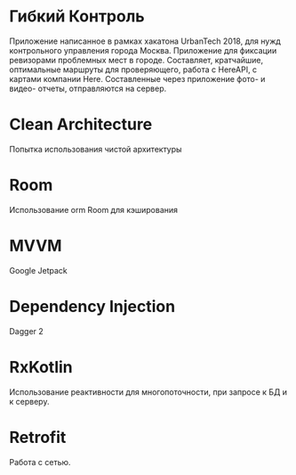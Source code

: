 # Гибкий Контроль
Приложение написанное в рамках хакатона UrbanTech 2018, для нужд контрольного управления города Москва. Приложение для фиксации ревизорами проблемных мест в городе. Составляет, кратчайшие, оптимальные маршруты для проверяющего, работа с  HereAPI, с картами компании Here. Составленные через приложение фото- и видео- отчеты, отправляются на сервер.
# Clean Architecture
Попытка использования чистой архитектуры
# Room
Использование orm Room для кэширования
# MVVM
Google Jetpack
# Dependency Injection
Dagger 2
# RxKotlin
Использование реактивности для многопоточности, при запросе к БД и к серверу.
# Retrofit
Работа с сетью.
